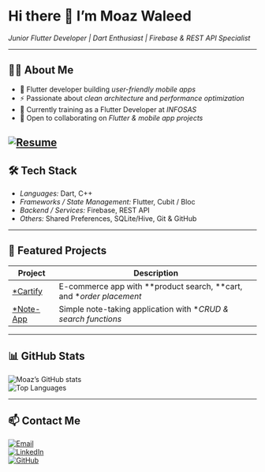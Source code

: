 # Hi there 👋 I’m Moaz Waleed

*Junior Flutter Developer | Dart Enthusiast | Firebase & REST API Specialist*

---

## 🧑‍💻 About Me

- 📱 Flutter developer building *user-friendly mobile apps*  
- ⚡ Passionate about *clean architecture* and *performance optimization*  
- 💼 Currently training as a Flutter Developer at *INFOSAS*  
- 👯 Open to collaborating on *Flutter & mobile app projects*  

 
 [![Resume](https://img.shields.io/badge/Resume-View-blue?style=for-the-badge&logo=flow&logoColor=white)](https://flowcv.com/resume/aecnntlkrenr)  
---

## 🛠 Tech Stack

- *Languages:* Dart, C++  
- *Frameworks / State Management:* Flutter, Cubit / Bloc  
- *Backend / Services:* Firebase, REST API  
- *Others:* Shared Preferences, SQLite/Hive, Git & GitHub  

---

## 🚀 Featured Projects

| Project | Description |
|---------|-------------|
| [*Cartify](https://github.com/Moaz911gt/Cartify) | E-commerce app with **product search, **cart, and **order placement* |
| [*Note-App](https://github.com/Moaz911gt/Note-App) | Simple note-taking application with **CRUD & search functions* |

---

## 📊 GitHub Stats

![Moaz’s GitHub stats](https://github-readme-stats.vercel.app/api?username=Moaz911gt&show_icons=true)  
![Top Languages](https://github-readme-stats.vercel.app/api/top-langs/?username=Moaz911gt&layout=compact)  

---

## 📫 Contact Me

[![Email](https://img.shields.io/badge/Email-%23D14836?style=for-the-badge&logo=gmail&logoColor=white)](waleedmoaz65@gmail.com )  
[![LinkedIn](https://img.shields.io/badge/LinkedIn-%230077B5?style=for-the-badge&logo=linkedin&logoColor=white)](linkedin.com/in/moaz-waleed-ba946b30b)  
[![GitHub](https://img.shields.io/badge/GitHub-%23181717?style=for-the-badge&logo=github&logoColor=white)](https://github.com/Moaz911gt)  
